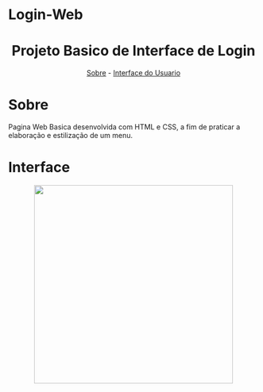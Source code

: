 # Login-Web
<h1 align="center">Projeto Basico de Interface de Login</h1>
<p align="center">
<a href="#sobre">Sobre</a> - 
<a href="#interface">Interface do Usuario</a>
</p>

# Sobre
Pagina Web Basica desenvolvida com HTML e CSS, a fim de praticar a elaboração e estilização de um menu.

# Interface
<p align="center">
<img src="https://user-images.githubusercontent.com/74266068/142687778-cd99797b-8d4d-4b19-947c-687161682d5f.PNG" width=400>
</p>
